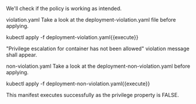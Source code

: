 We'll check if the policy is working as intended.

violation.yaml
Take a look at the deployment-violation.yaml file before applying.

kubectl apply -f deployment-violation.yaml{{execute}}

"Privilege escalation for container has not been allowed" violation message shall appear.

non-violation.yaml
Take a look at the deployment-non-violation.yaml before applying.

kubectl apply -f deployment-non-violation.yaml{{execute}}

This manifest executes successfully as the privilege property is FALSE.